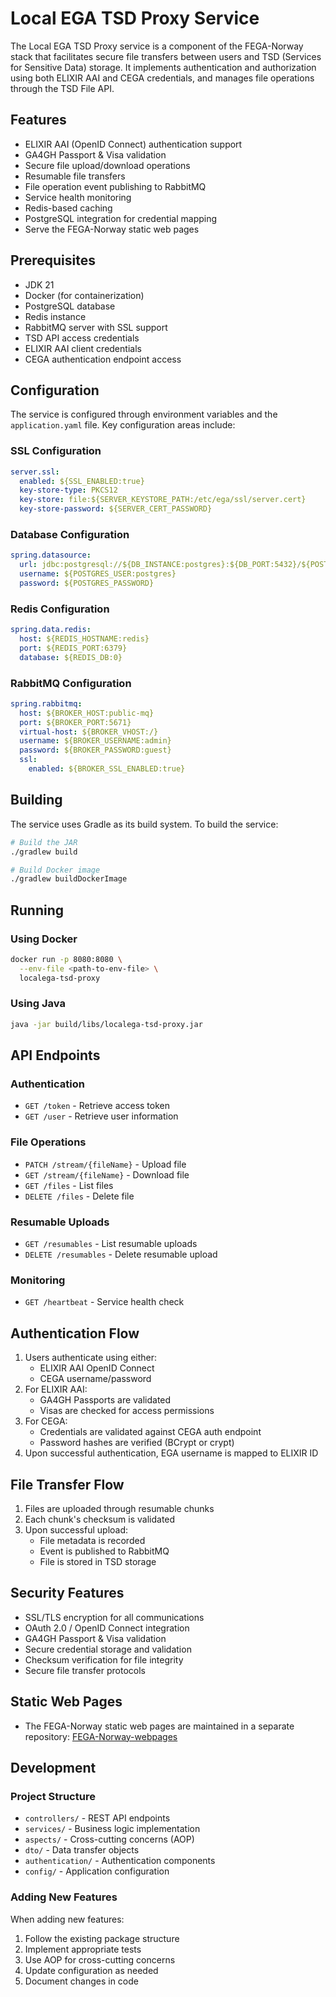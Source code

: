 # Local EGA TSD Proxy Service

The Local EGA TSD Proxy service is a component of the FEGA-Norway stack that facilitates secure file transfers between users and TSD (Services for Sensitive Data) storage. It implements authentication and authorization using both ELIXIR AAI and CEGA credentials, and manages file operations through the TSD File API.




## Features

- ELIXIR AAI (OpenID Connect) authentication support
- GA4GH Passport & Visa validation
- Secure file upload/download operations
- Resumable file transfers
- File operation event publishing to RabbitMQ
- Service health monitoring
- Redis-based caching
- PostgreSQL integration for credential mapping
- Serve the FEGA-Norway static web pages

## Prerequisites

- JDK 21
- Docker (for containerization)
- PostgreSQL database
- Redis instance
- RabbitMQ server with SSL support
- TSD API access credentials
- ELIXIR AAI client credentials
- CEGA authentication endpoint access

## Configuration

The service is configured through environment variables and the `application.yaml` file. Key configuration areas include:

### SSL Configuration

```yaml
server.ssl:
  enabled: ${SSL_ENABLED:true}
  key-store-type: PKCS12
  key-store: file:${SERVER_KEYSTORE_PATH:/etc/ega/ssl/server.cert}
  key-store-password: ${SERVER_CERT_PASSWORD}
```

### Database Configuration

```yaml
spring.datasource:
  url: jdbc:postgresql://${DB_INSTANCE:postgres}:${DB_PORT:5432}/${POSTGRES_DB:postgres}
  username: ${POSTGRES_USER:postgres}
  password: ${POSTGRES_PASSWORD}
```

### Redis Configuration

```yaml
spring.data.redis:
  host: ${REDIS_HOSTNAME:redis}
  port: ${REDIS_PORT:6379}
  database: ${REDIS_DB:0}
```

### RabbitMQ Configuration

```yaml
spring.rabbitmq:
  host: ${BROKER_HOST:public-mq}
  port: ${BROKER_PORT:5671}
  virtual-host: ${BROKER_VHOST:/}
  username: ${BROKER_USERNAME:admin}
  password: ${BROKER_PASSWORD:guest}
  ssl:
    enabled: ${BROKER_SSL_ENABLED:true}
```

## Building

The service uses Gradle as its build system. To build the service:

```bash
# Build the JAR
./gradlew build

# Build Docker image
./gradlew buildDockerImage
```

## Running

### Using Docker

```bash
docker run -p 8080:8080 \
  --env-file <path-to-env-file> \
  localega-tsd-proxy
```

### Using Java

```bash
java -jar build/libs/localega-tsd-proxy.jar
```

## API Endpoints

### Authentication

- `GET /token` - Retrieve access token
- `GET /user` - Retrieve user information

### File Operations

- `PATCH /stream/{fileName}` - Upload file
- `GET /stream/{fileName}` - Download file
- `GET /files` - List files
- `DELETE /files` - Delete file

### Resumable Uploads

- `GET /resumables` - List resumable uploads
- `DELETE /resumables` - Delete resumable upload

### Monitoring

- `GET /heartbeat` - Service health check

## Authentication Flow

1. Users authenticate using either:
   - ELIXIR AAI OpenID Connect
   - CEGA username/password
2. For ELIXIR AAI:
   - GA4GH Passports are validated
   - Visas are checked for access permissions
3. For CEGA:
   - Credentials are validated against CEGA auth endpoint
   - Password hashes are verified (BCrypt or crypt)
4. Upon successful authentication, EGA username is mapped to ELIXIR ID

## File Transfer Flow

1. Files are uploaded through resumable chunks
2. Each chunk's checksum is validated
3. Upon successful upload:
   - File metadata is recorded
   - Event is published to RabbitMQ
   - File is stored in TSD storage

## Security Features

- SSL/TLS encryption for all communications
- OAuth 2.0 / OpenID Connect integration
- GA4GH Passport & Visa validation
- Secure credential storage and validation
- Checksum verification for file integrity
- Secure file transfer protocols

## Static Web Pages

- The FEGA-Norway static web pages are maintained in a separate repository: [FEGA-Norway-webpages](https://github.com/ELIXIR-NO/FEGA-Norway-webpages)

## Development

### Project Structure

- `controllers/` - REST API endpoints
- `services/` - Business logic implementation
- `aspects/` - Cross-cutting concerns (AOP)
- `dto/` - Data transfer objects
- `authentication/` - Authentication components
- `config/` - Application configuration

### Adding New Features

When adding new features:

1. Follow the existing package structure
2. Implement appropriate tests
3. Use AOP for cross-cutting concerns
4. Update configuration as needed
5. Document changes in code
